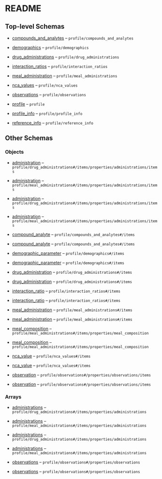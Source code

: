 # README

## Top-level Schemas

*   [compounds\_and\_analytes](./compounds_and_analytes.md "Array of all compounds and analytes for a given profile") – `profile/compounds_and_analytes`

*   [demographics](./demographic_parameter.md "Array of all demographic parameters for the profile") – `profile/demographics`

*   [drug\_administrations](./drug_administrations.md "Array of all drug administration protocol of a given profile") – `profile/drug_administrations`

*   [interaction\_ratios](./interaction_ratios.md "Array of interaction ratios for the given profile") – `profile/interaction_ratios`

*   [meal\_administration](./meal_administrations.md "Array containing all meal administrations for a given protocol") – `profile/meal_administrations`

*   [nca\_values](./nca_values.md "Array of NCA values for the given profile") – `profile/nca_values`

*   [observations](./observations.md "Array of all observations of the given profile") – `profile/observations`

*   [profile](./_profile.md "JSON Object for a single profile") – `profile`

*   [profile\_info](./profile_info.md "Object for basic information on the profile") – `profile/profile_info`

*   [reference\_info](./reference_info.md "Object containing information about the source document") – `profile/reference_info`

## Other Schemas

### Objects

*   [administration](./drug_administrations-drug_administration-properties-administrations-administration.md "Object describing a single drug administration") – `profile/drug_administrations#/items/properties/administrations/items`

*   [administration](./meal_administrations-meal_administration-properties-administrations-administration.md "Object describing a single meal administration") – `profile/meal_administrations#/items/properties/administrations/items`

*   [administration](./drug_administrations-drug_administration-properties-administrations-administration.md "Object describing a single drug administration") – `profile/drug_administrations#/items/properties/administrations/items`

*   [administration](./meal_administrations-meal_administration-properties-administrations-administration.md "Object describing a single meal administration") – `profile/meal_administrations#/items/properties/administrations/items`

*   [compound\_analyte](./compounds_and_analytes-compound_analyte.md "Object describing all analytes and administered compounds for a given profile") – `profile/compounds_and_analytes#/items`

*   [compound\_analyte](./compounds_and_analytes-compound_analyte.md "Object describing all analytes and administered compounds for a given profile") – `profile/compounds_and_analytes#/items`

*   [demographic\_parameter](./demographic_parameter-demographic_parameter.md "Object storing a singular demographic parameter") – `profile/demographics#/items`

*   [demographic\_parameter](./demographic_parameter-demographic_parameter.md "Object storing a singular demographic parameter") – `profile/demographics#/items`

*   [drug\_administration](./drug_administrations-drug_administration.md "Drug administration protocol") – `profile/drug_administrations#/items`

*   [drug\_administration](./drug_administrations-drug_administration.md "Drug administration protocol") – `profile/drug_administrations#/items`

*   [interaction\_ratio](./interaction_ratios-interaction_ratio.md) – `profile/interaction_ratios#/items`

*   [interaction\_ratio](./interaction_ratios-interaction_ratio.md) – `profile/interaction_ratios#/items`

*   [meal\_administration](./meal_administrations-meal_administration.md "Meal administration protocol") – `profile/meal_administrations#/items`

*   [meal\_administration](./meal_administrations-meal_administration.md "Meal administration protocol") – `profile/meal_administrations#/items`

*   [meal\_composition](./meal_administrations-meal_administration-properties-meal_composition.md "Composition of the meal in percentages") – `profile/meal_administrations#/items/properties/meal_composition`

*   [meal\_composition](./meal_administrations-meal_administration-properties-meal_composition.md "Composition of the meal in percentages") – `profile/meal_administrations#/items/properties/meal_composition`

*   [nca\_value](./nca_values-nca_value.md) – `profile/nca_values#/items`

*   [nca\_value](./nca_values-nca_value.md) – `profile/nca_values#/items`

*   [observation](./observations-properties-observations-observation.md "Object describing a single observation") – `profile/observations#/properties/observations/items`

*   [observation](./observations-properties-observations-observation.md "Object describing a single observation") – `profile/observations#/properties/observations/items`

### Arrays

*   [administrations](./drug_administrations-drug_administration-properties-administrations.md "Array of drug administrations per administration protocol") – `profile/drug_administrations#/items/properties/administrations`

*   [administrations](./meal_administrations-meal_administration-properties-administrations.md "Array of meal administrations per administration protocol") – `profile/meal_administrations#/items/properties/administrations`

*   [administrations](./drug_administrations-drug_administration-properties-administrations.md "Array of drug administrations per administration protocol") – `profile/drug_administrations#/items/properties/administrations`

*   [administrations](./meal_administrations-meal_administration-properties-administrations.md "Array of meal administrations per administration protocol") – `profile/meal_administrations#/items/properties/administrations`

*   [observations](./observations-properties-observations.md "Array of all observations of the given profile") – `profile/observations#/properties/observations`

*   [observations](./observations-properties-observations.md "Array of all observations of the given profile") – `profile/observations#/properties/observations`
